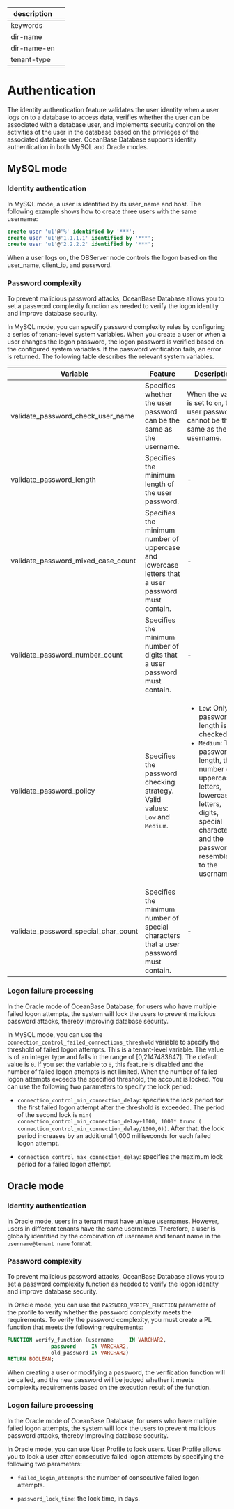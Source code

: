 |description||
|---|---|
|keywords||
|dir-name||
|dir-name-en||
|tenant-type||

# Authentication

The identity authentication feature validates the user identity when a user logs on to a database to access data, verifies whether the user can be associated with a database user, and implements security control on the activities of the user in the database based on the privileges of the associated database user. OceanBase Database supports identity authentication in both MySQL and Oracle modes.

## MySQL mode

### Identity authentication

In MySQL mode, a user is identified by its user_name and host. The following example shows how to create three users with the same username:

```sql
create user 'u1'@'%' identified by '***';
create user 'u1'@'1.1.1.1' identified by '***';
create user 'u1'@'2.2.2.2' identified by '***';
```

When a user logs on, the OBServer node controls the logon based on the user_name, client_ip, and password.

### Password complexity

To prevent malicious password attacks, OceanBase Database allows you to set a password complexity function as needed to verify the logon identity and improve database security.

In MySQL mode, you can specify password complexity rules by configuring a series of tenant-level system variables. When you create a user or when a user changes the logon password, the logon password is verified based on the configured system variables. If the password verification fails, an error is returned. The following table describes the relevant system variables.

| Variable | Feature | Description |
|--------------------------------------|------------------------|-----------------------------------------------------------------------------------------------------------------------------------------------------------------------------|
| validate_password_check_user_name | Specifies whether the user password can be the same as the username. | When the value is set to `on`, the user password cannot be the same as the username.  |
| validate_password_length | Specifies the minimum length of the user password. | - |
| validate_password_mixed_case_count | Specifies the minimum number of uppercase and lowercase letters that a user password must contain. | - |
| validate_password_number_count | Specifies the minimum number of digits that a user password must contain. | - |
| validate_password_policy | Specifies the password checking strategy. Valid values: `Low` and `Medium`. | <ul><li>`Low`: Only the password length is checked. </li> <li>`Medium`: The password length, the number of uppercase letters, lowercase letters, digits, special characters, and the password resemblance to the username. </li></ul> |
| validate_password_special_char_count | Specifies the minimum number of special characters that a user password must contain. | - |

### Logon failure processing

In the Oracle mode of OceanBase Database, for users who have multiple failed logon attempts, the system will lock the users to prevent malicious password attacks, thereby improving database security.

In MySQL mode, you can use the `connection_control_failed_connections_threshold` variable to specify the threshold of failed logon attempts. This is a tenant-level variable. The value is of an integer type and falls in the range of [0,2147483647]. The default value is `0`. If you set the variable to `0`, this feature is disabled and the number of failed logon attempts is not limited. When the number of failed logon attempts exceeds the specified threshold, the account is locked. You can use the following two parameters to specify the lock period:

* `connection_control_min_connection_delay`: specifies the lock period for the first failed logon attempt after the threshold is exceeded. The period of the second lock is `min( connection_control_min_connection_delay+1000, 1000* trunc ( connection_control_min_connection_delay/1000,0))`. After that, the lock period increases by an additional 1,000 milliseconds for each failed logon attempt.

* `connection_control_max_connection_delay`: specifies the maximum lock period for a failed logon attempt.

## Oracle mode

### Identity authentication

In Oracle mode, users in a tenant must have unique usernames. However, users in different tenants have the same usernames. Therefore, a user is globally identified by the combination of username and tenant name in the `username@tenant name` format.

### Password complexity

To prevent malicious password attacks, OceanBase Database allows you to set a password complexity function as needed to verify the logon identity and improve database security.

In Oracle mode, you can use the `PASSWORD_VERIFY_FUNCTION` parameter of the profile to verify whether the password complexity meets the requirements. To verify the password complexity, you must create a PL function that meets the following requirements:

```sql
FUNCTION verify_function (username     IN VARCHAR2,
              password     IN VARCHAR2,
              old_password IN VARCHAR2)
RETURN BOOLEAN;
```

When creating a user or modifying a password, the verification function will be called, and the new password will be judged whether it meets complexity requirements based on the execution result of the function.

### Logon failure processing

In the Oracle mode of OceanBase Database, for users who have multiple failed logon attempts, the system will lock the users to prevent malicious password attacks, thereby improving database security.

In Oracle mode, you can use User Profile to lock users. User Profile allows you to lock a user after consecutive failed logon attempts by specifying the following two parameters:

* `failed_login_attempts`: the number of consecutive failed logon attempts.

* `password_lock_time`: the lock time, in days.

